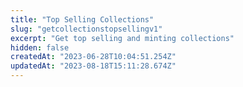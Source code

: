 ```yaml
---
title: "Top Selling Collections"
slug: "getcollectionstopsellingv1"
excerpt: "Get top selling and minting collections"
hidden: false
createdAt: "2023-06-28T10:04:51.254Z"
updatedAt: "2023-08-18T15:11:28.674Z"
---
```

